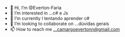 - 👋 Hi, I’m @Everton-Faria
- 👀 I’m interested in ...c# e  Js
- 🌱 I’m currently l tentando aprender c#
- 💞️ I’m looking to collaborate on ...dúvidas gerais
- 📫 How to reach me ...camargoevertonn@gmail.com

<!---
Everton-Faria/Everton-Faria is a ✨ special ✨ repository because its `README.md` (this file) appears on your GitHub profile.
You can click the Preview link to take a look at your changes.
--->
